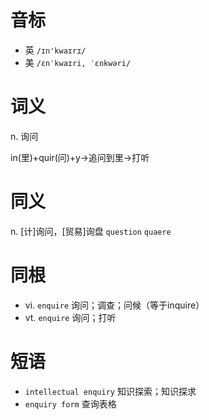 # 音标

- 英 `/ɪn'kwaɪrɪ/`
- 美 `/ɛnˈkwaɪri, ˈɛnkwəri/`

# 词义

n. 询问




in(里)+quir(问)+y→追问到里→打听

# 同义

n. [计]询问，[贸易]询盘
`question` `quaere`

# 同根

- vi. `enquire` 询问；调查；问候（等于inquire）
- vt. `enquire` 询问；打听

# 短语

- `intellectual enquiry` 知识探索；知识探求
- `enquiry form` 查询表格

